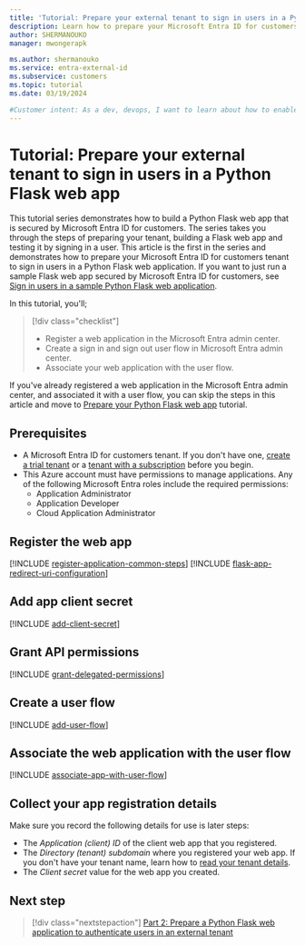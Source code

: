 ```yaml
---
title: 'Tutorial: Prepare your external tenant to sign in users in a Python Flask web app'
description: Learn how to prepare your Microsoft Entra ID for customers tenant to sign in users in your Python Flask web application.
author: SHERMANOUKO
manager: mwongerapk

ms.author: shermanouko
ms.service: entra-external-id 
ms.subservice: customers
ms.topic: tutorial
ms.date: 03/19/2024

#Customer intent: As a dev, devops, I want to learn about how to enable authentication in my Python Flask web app with Microsoft Entra ID for customers tenant.
---
```


# Tutorial: Prepare your external tenant to sign in users in a Python Flask web app

This tutorial series demonstrates how to build a Python Flask web app that is secured by Microsoft Entra ID for customers. The series takes you through the steps of preparing your tenant, building a Flask web app and testing it by signing in a user. This article is the first in the series and demonstrates how to prepare your Microsoft Entra ID for customers tenant to sign in users in a Python Flask web application. If you want to just run a sample Flask web app secured by Microsoft Entra ID for customers, see [Sign in users in a sample Python Flask web application](sample-web-app-python-flask-sign-in.md).

In this tutorial, you'll;

> [!div class="checklist"]
>
> - Register a web application in the Microsoft Entra admin center. 
> - Create a sign in and sign out user flow in Microsoft Entra admin center.
> - Associate your web application with the user flow. 

If you've already registered a web application in the Microsoft Entra admin center, and associated it with a user flow, you can skip the steps in this article and move to [Prepare your Python Flask web app](tutorial-web-app-node-sign-in-prepare-app.md) tutorial.

## Prerequisites

* A Microsoft Entra ID for customers tenant. If you don't have one, [create a trial tenant](https://aka.ms/ciam-free-trial) or a [tenant with a subscription](./quickstart-tenant-setup.md) before you begin.
* This Azure account must have permissions to manage applications. Any of the following Microsoft Entra roles include the required permissions:
    * Application Administrator
    * Application Developer
    * Cloud Application Administrator

## Register the web app

[!INCLUDE [register-application-common-steps](./includes/register-app/register-client-app-common.md)]
[!INCLUDE [flask-app-redirect-uri-configuration](./includes/register-app/add-platform-redirect-url-python-flask.md)]   

## Add app client secret

[!INCLUDE [add-client-secret](./includes/register-app/add-app-client-secret.md)]

## Grant API permissions

[!INCLUDE [grant-delegated-permissions](./includes/register-app/grant-api-permission-sign-in.md)]

## Create a user flow

[!INCLUDE [add-user-flow](./includes/configure-user-flow/create-sign-in-sign-out-user-flow.md)]

## Associate the web application with the user flow

[!INCLUDE [associate-app-with-user-flow](./includes/configure-user-flow/add-app-user-flow.md)]

## Collect your app registration details 

Make sure you record the following details for use is later steps:

- The *Application (client) ID* of the client web app that you registered.
- The *Directory (tenant) subdomain* where you registered your web app. If you don't have your tenant name, learn how to [read your tenant details](how-to-create-external-tenant-portal.md#get-the-external-tenant-details). 
- The *Client secret* value for the web app you created.

## Next step

> [!div class="nextstepaction"]
> [Part 2: Prepare a Python Flask web application to authenticate users in an external tenant](./tutorial-web-app-python-flask-sign-in-sign-out.md)
